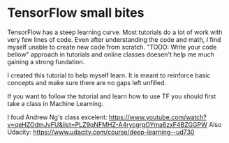 # TensorFlow small bites

TensorFlow has a steep learning curve. Most tutorials do a lot of work with very few lines of code. Even after understanding the code and math, I find myself unable to create new code from scratch. "TODO: Write your code bellow" approach in tutorials and online classes doesen't help me much gaining a strong fundation.

I created this tutorial to help myself learn. It is meant to reinforce basic concepts and make sure there are no gaps left unfilled.

If you want to follow the tutorial and learn how to use TF you should first take a class in Machine Learning.

I foud Andrew Ng's class excelent: https://www.youtube.com/watch?v=qeHZOdmJvFU&list=PLZ9qNFMHZ-A4rycgrgOYma6zxF4BZGGPW
Also Udacity: https://www.udacity.com/course/deep-learning--ud730
